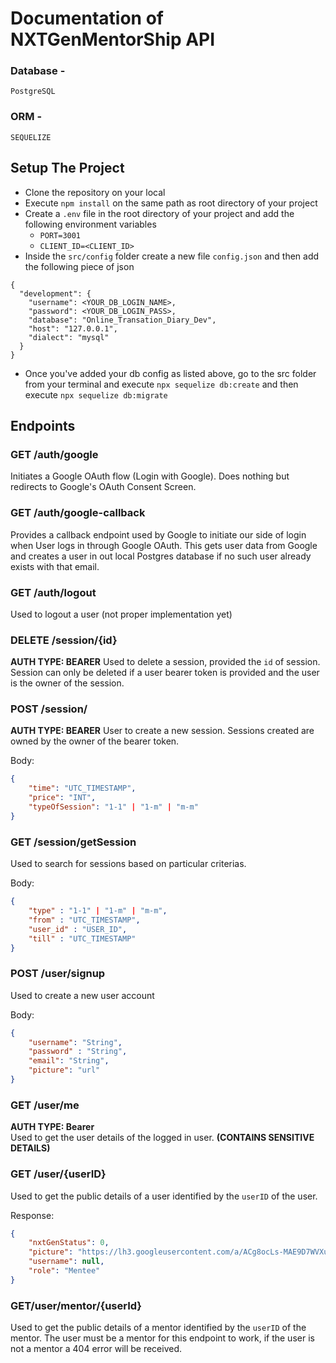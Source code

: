 # Documentation of NXTGenMentorShip API

### Database - 
`PostgreSQL`
### ORM -
`SEQUELIZE`

## Setup The Project

- Clone the repository on your local
- Execute `npm install` on the same path as root directory of your project
- Create a `.env` file in the root directory of your project and add the following environment variables
  - `PORT=3001`
  - `CLIENT_ID=<CLIENT_ID>`
- Inside the `src/config` folder create a new file `config.json` and then add the following piece of json

```
{
  "development": {
    "username": <YOUR_DB_LOGIN_NAME>,
    "password": <YOUR_DB_LOGIN_PASS>,
    "database": "Online_Transation_Diary_Dev",
    "host": "127.0.0.1",
    "dialect": "mysql"
  }
}
```

- Once you've added your db config as listed above, go to the src folder from your terminal and execute `npx sequelize db:create` and then execute `npx sequelize db:migrate`


## Endpoints

### GET /auth/google
Initiates a Google OAuth flow (Login with Google). Does nothing but redirects to Google's OAuth Consent Screen.

### GET /auth/google-callback
Provides a callback endpoint used by Google to initiate our side of login when User logs in through Google OAuth. This gets user data from Google and creates a user in out local Postgres database if no such user already exists with that email.

### GET /auth/logout
Used to logout a user (not proper implementation yet)

### DELETE /session/{id}
**AUTH TYPE: BEARER**
Used to delete a session, provided the `id` of session. Session can only be deleted if a user bearer token is provided and the user is the owner of the session.

### POST /session/
**AUTH TYPE: BEARER**
User to create a new session. Sessions created are owned by the owner of the bearer token.

Body:
```json
{
    "time": "UTC_TIMESTAMP",
    "price": "INT",
    "typeOfSession": "1-1" | "1-m" | "m-m"    
}
```
### GET /session/getSession
Used to search for sessions based on particular criterias.

Body:
```json
{
    "type" : "1-1" | "1-m" | "m-m",     
    "from" : "UTC_TIMESTAMP",
    "user_id" : "USER_ID", 
    "till" : "UTC_TIMESTAMP"
}
```
### POST /user/signup
Used to create a new user account

Body:
```json
{
    "username": "String",
    "password" : "String",
    "email": "String",
    "picture": "url"
}
```

### GET /user/me
**AUTH TYPE: Bearer** <br>
Used to get the user details of the logged in user. **(CONTAINS SENSITIVE DETAILS)**

### GET /user/{userID}
Used to get the public details of a user identified by the `userID` of the user.

Response:
```json
{
    "nxtGenStatus": 0,
    "picture": "https://lh3.googleusercontent.com/a/ACg8ocLs-MAE9D7WVXu45Uh6ekBx0IANAtl7eXzIvrD2aY7JBSbyyA=s96-c",
    "username": null,
    "role": "Mentee"
}
```

### GET/user/mentor/{userId}
Used to get the public details of a mentor identified by the `userID` of the mentor. The user must be a mentor for this endpoint to work, if the user is not a mentor a 404 error will be received.